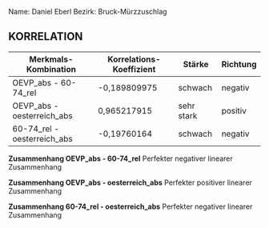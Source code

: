 Name: Daniel Eberl
Bezirk: Bruck-Mürzzuschlag

## KORRELATION


| Merkmals-Kombination | Korrelations-Koeffizient | Stärke | Richtung |
|----------------------|--------------------------|--------|----------|
| OEVP_abs - 60-74_rel |-0,189809975  |schwach  |negativ  |
| OEVP_abs - oesterreich_abs |0,965217915  |sehr stark  |positiv  |
| 60-74_rel - oesterreich_abs |-0,19760164  |schwach  |negativ  |


**Zusammenhang OEVP_abs - 60-74_rel**
Perfekter negativer linearer Zusammenhang

**Zusammenhang OEVP_abs - oesterreich_abs**
Perfekter positiver linearer Zusammenhang

**Zusammenhang 60-74_rel - oesterreich_abs**
Perfekter negativer linearer Zusammenhang
